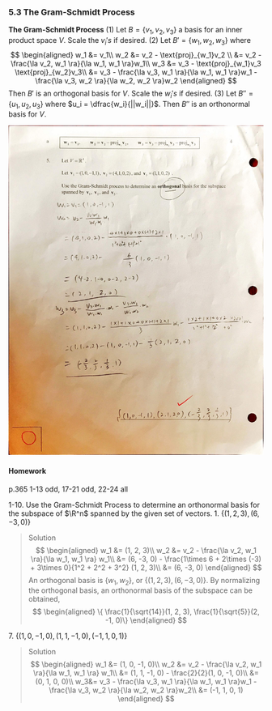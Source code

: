 ### 5.3 The Gram-Schmidt Process

**The Gram-Schmidt Process**
(1) Let $B = \{v_1, v_2, v_3\}$ a basis for an inner product space $V$. Scale the $v_i's$ if desired.
(2) Let $B' = \{w_1, w_2, w_3\}$ where
$$
\begin{aligned}
w_1 &= v_1\\
w_2 &= v_2 - \text{proj}_{w_1}v_2 \\
&= v_2 - \frac{\la v_2, w_1 \ra}{\la w_1, w_1 \ra}w_1\\
w_3 &= v_3 - \text{proj}_{w_1}v_3 \text{proj}_{w_2}v_3\\
&= v_3 - \frac{\la v_3, w_1 \ra}{\la w_1, w_1 \ra}w_1 - \frac{\la v_3, w_2 \ra}{\la w_2, w_2 \ra}w_2
\end{aligned}
$$
Then $B'$ is an orthogonal basis for $V$. Scale the $w_i's$ if desired.
(3) Let $B'' = \{u_1, u_2, u_3\}$ where $u_i = \dfrac{w_i}{||w_i||}$. Then $B''$ is an orthonormal basis for $V$.

![Graph](../assets/gram_schmidt_ex1.JPG)

#### Homework
p.365 1-13 odd, 17-21 odd, 22-24 all

1-10\. Use the Gram-Schmidt Process to determine an orthonormal basis for the subspace of $\R^n$ spanned by the given set of vectors.
1\. $\{(1, 2, 3), (6, -3, 0)\}$
>Solution
$$
\begin{aligned}
w_1 &= (1, 2, 3)\\
w_2 &= v_2 - \frac{\la v_2, w_1 \ra}{\la w_1, w_1 \ra} w_1\\
&= (6, -3, 0) - \frac{1\times 6 + 2\times (-3) + 3\times 0}{1^2 + 2^2 + 3^2} (1, 2, 3)\\
&= (6, -3, 0)
\end{aligned}
$$
An orthogonal basis is $\{w_1, w_2\}$, or $\{(1, 2, 3), (6, -3, 0)\}$. By normalizing the orthogonal basis, an orthonormal basis of the subspace can be obtained,
$$
\begin{aligned}
\{ \frac{1}{\sqrt{14}}(1, 2, 3), \frac{1}{\sqrt{5}}(2, -1, 0)\}
\end{aligned}
$$

7\. $\{(1, 0, -1, 0), (1, 1, -1, 0), (-1, 1, 0, 1)\}$
>Solution
$$
\begin{aligned}
w_1 &= (1, 0, -1, 0)\\
w_2 &= v_2 - \frac{\la v_2, w_1 \ra}{\la w_1, w_1 \ra} w_1\\
&= (1, 1, -1, 0) - \frac{2}{2}(1, 0, -1, 0)\\
&= (0, 1, 0, 0)\\
w_3&= v_3 - \frac{\la v_3, w_1 \ra}{\la w_1, w_1 \ra}w_1 - \frac{\la v_3, w_2 \ra}{\la w_2, w_2 \ra}w_2\\
&= (-1, 1, 0, 1)
\end{aligned}
$$
